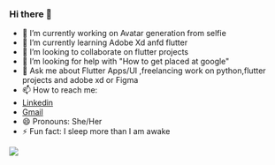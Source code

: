 ### Hi there 👋

- 🔭 I’m currently working on Avatar generation from selfie
- 🌱 I’m currently learning Adobe Xd anfd flutter
- 👯 I’m looking to collaborate on flutter projects
- 🤔 I’m looking for help with "How to get placed at google"
- 💬 Ask me about Flutter Apps/UI ,freelancing work on python,flutter projects and adobe xd or Figma
- 📫 How to reach me:
- [Linkedin](https://www.linkedin.com/in/gaurav-kumar-pandit-9319651b0/)
- [Gmail](mailto:grvkmrpandit@gmail.com)
- 😄 Pronouns: She/Her
- ⚡ Fun fact: I sleep more than I am awake
<img src="https://github-readme-stats.vercel.app/api?username=grvkmrpandit&&show_icons=true&title_color=ffffff&icon_color=26E639&text_color=FFFFFF&bg_color=eb5a6d"/>

